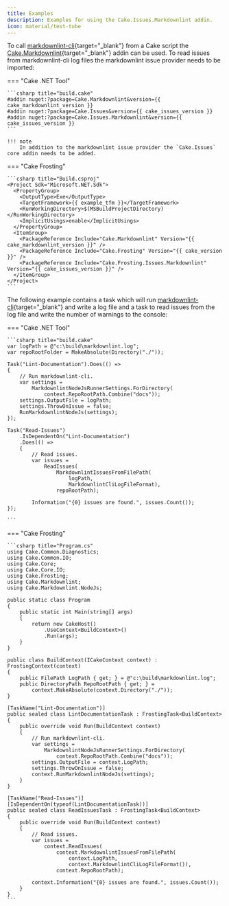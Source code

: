 ```yaml
---
title: Examples
description: Examples for using the Cake.Issues.Markdownlint addin.
icon: material/test-tube
---
```


To call [markdownlint-cli]{target="_blank"} from a Cake script the [Cake.Markdownlint]{target="_blank"} addin can be used.
To read issues from markdownlint-cli log files the markdownlint issue provider needs to be imported:

=== "Cake .NET Tool"

    ```csharp title="build.cake"
    #addin nuget:?package=Cake.Markdownlint&version={{ cake_markdownlint_version }}
    #addin nuget:?package=Cake.Issues&version={{ cake_issues_version }}
    #addin nuget:?package=Cake.Issues.Markdownlint&version={{ cake_issues_version }}
    ```

    !!! note
        In addition to the markdownlint issue provider the `Cake.Issues` core addin needs to be added.

=== "Cake Frosting"

    ```csharp title="Build.csproj"
    <Project Sdk="Microsoft.NET.Sdk">
      <PropertyGroup>
        <OutputType>Exe</OutputType>
        <TargetFramework>{{ example_tfm }}</TargetFramework>
        <RunWorkingDirectory>$(MSBuildProjectDirectory)</RunWorkingDirectory>
        <ImplicitUsings>enable</ImplicitUsings>
      </PropertyGroup>
      <ItemGroup>
        <PackageReference Include="Cake.Markdownlint" Version="{{ cake_markdownlint_version }}" />
        <PackageReference Include="Cake.Frosting" Version="{{ cake_version }}" />
        <PackageReference Include="Cake.Frosting.Issues.Markdownlint" Version="{{ cake_issues_version }}" />
      </ItemGroup>
    </Project>
    ```

The following example contains a task which will run [markdownlint-cli]{target="_blank"} and write a log file
and a task to read issues from the log file and write the number of warnings to the console:

=== "Cake .NET Tool"

    ```csharp title="build.cake"
    var logPath = @"c:\build\markdownlint.log";
    var repoRootFolder = MakeAbsolute(Directory("./"));

    Task("Lint-Documentation").Does(() =>
    {
        // Run markdownlint-cli.
        var settings =
            MarkdownlintNodeJsRunnerSettings.ForDirectory(
                context.RepoRootPath.Combine("docs"));
        settings.OutputFile = logPath;
        settings.ThrowOnIssue = false;
        RunMarkdownlintNodeJs(settings);
    });

    Task("Read-Issues")
        .IsDependentOn("Lint-Documentation")
        .Does(() =>
        {
            // Read issues.
            var issues =
                ReadIssues(
                    MarkdownlintIssuesFromFilePath(
                        logPath,
                        MarkdownlintCliLogFileFormat),
                    repoRootPath);

            Information("{0} issues are found.", issues.Count());
    });

    ```

=== "Cake Frosting"

    ```csharp title="Program.cs"
    using Cake.Common.Diagnostics;
    using Cake.Common.IO;
    using Cake.Core;
    using Cake.Core.IO;
    using Cake.Frosting;
    using Cake.Markdownlint;
    using Cake.Markdownlint.NodeJs;

    public static class Program
    {
        public static int Main(string[] args)
        {
            return new CakeHost()
                .UseContext<BuildContext>()
                .Run(args);
        }
    }

    public class BuildContext(ICakeContext context) : FrostingContext(context)
    {
        public FilePath LogPath { get; } = @"c:\build\markdownlint.log";
        public DirectoryPath RepoRootPath { get; } =
            context.MakeAbsolute(context.Directory("./"));
    }

    [TaskName("Lint-Documentation")]
    public sealed class LintDocumentationTask : FrostingTask<BuildContext>
    {
        public override void Run(BuildContext context)
        {
            // Run markdownlint-cli.
            var settings =
                MarkdownlintNodeJsRunnerSettings.ForDirectory(
                    context.RepoRootPath.Combine("docs"));
            settings.OutputFile = context.LogPath;
            settings.ThrowOnIssue = false;
            context.RunMarkdownlintNodeJs(settings);
        }
    }

    [TaskName("Read-Issues")]
    [IsDependentOn(typeof(LintDocumentationTask))]
    public sealed class ReadIssuesTask : FrostingTask<BuildContext>
    {
        public override void Run(BuildContext context)
        {
            // Read issues.
            var issues =
                context.ReadIssues(
                    context.MarkdownlintIssuesFromFilePath(
                        context.LogPath,
                        context.MarkdownlintCliLogFileFormat()),
                    context.RepoRootPath);

            context.Information("{0} issues are found.", issues.Count());
        }
    }
    ```

[markdownlint-cli]: https://github.com/igorshubovych/markdownlint-cli
[Cake.Markdownlint]: https://cakebuild.net/extensions/cake-markdownlint/
